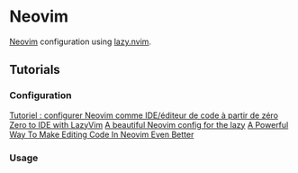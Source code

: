 # Neovim

[Neovim](https://neovim.io/) configuration using [lazy.nvim](https://github.com/folke/lazy.nvim).

## Tutorials

### Configuration

[Tutoriel : configurer Neovim comme IDE/éditeur de code à partir de zéro](https://vincent.jousse.org/blog/fr/tech/configurer-neovim-comme-ide-a-partir-de-zero-tutoriel-guide/)
[Zero to IDE with LazyVim](https://www.youtube.com/watch?v=N93cTbtLCIM)
[A beautiful Neovim config for the lazy](https://www.barbarianmeetscoding.com/notes/neovim-lazyvim/)
[A Powerful Way To Make Editing Code In Neovim Even Better](https://www.youtube.com/watch?v=CEMPq_r8UYQ)

### Usage
